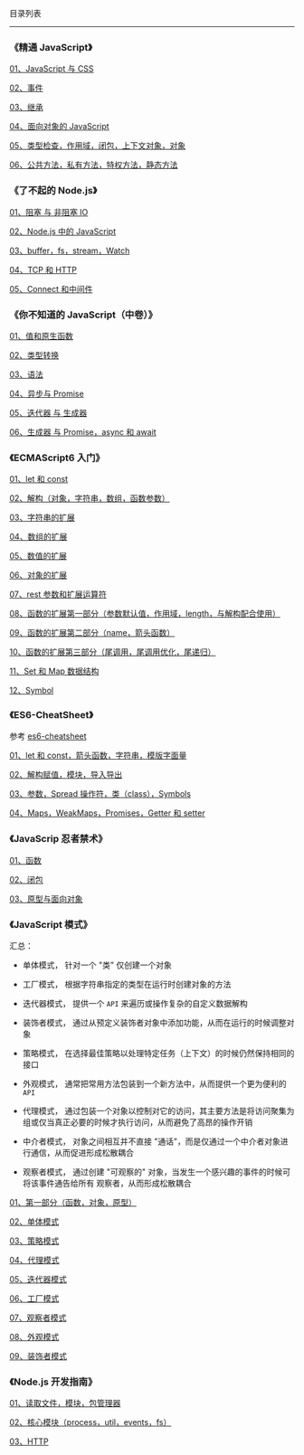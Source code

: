目录列表

----

### 《精通 JavaScript》

[01、JavaScript 与 CSS](https://github.com/hanekaoru/WebLearningNotes/blob/master/readingNotes/精通JavaScript/01.md)

[02、事件](https://github.com/hanekaoru/WebLearningNotes/blob/master/readingNotes/精通JavaScript/02.md)

[03、继承](https://github.com/hanekaoru/WebLearningNotes/blob/master/readingNotes/精通JavaScript/03.md)

[04、面向对象的 JavaScript](https://github.com/hanekaoru/WebLearningNotes/blob/master/readingNotes/精通JavaScript/04.md)

[05、类型检查，作用域，闭包，上下文对象，对象](https://github.com/hanekaoru/WebLearningNotes/blob/master/readingNotes/精通JavaScript/05.md)

[06、公共方法，私有方法，特权方法，静态方法](https://github.com/hanekaoru/WebLearningNotes/blob/master/readingNotes/精通JavaScript/06.md)



### 《了不起的 Node.js》

[01、阻塞 与 非阻塞 IO](https://github.com/hanekaoru/WebLearningNotes/blob/master/readingNotes/了不起的Node.js/01.md)

[02、Node.js 中的 JavaScript](https://github.com/hanekaoru/WebLearningNotes/blob/master/readingNotes/了不起的Node.js/02.md)

[03、buffer，fs，stream，Watch](https://github.com/hanekaoru/WebLearningNotes/blob/master/readingNotes/了不起的Node.js/03.md)

[04、TCP 和 HTTP](https://github.com/hanekaoru/WebLearningNotes/blob/master/readingNotes/了不起的Node.js/04.md)

[05、Connect 和中间件](https://github.com/hanekaoru/WebLearningNotes/blob/master/readingNotes/了不起的Node.js/05.md)



### 《你不知道的 JavaScript（中卷）》

[01、值和原生函数](https://github.com/hanekaoru/WebLearningNotes/blob/master/readingNotes/你不知道的JavaScript(中卷)/01.md)

[02、类型转换](https://github.com/hanekaoru/WebLearningNotes/blob/master/readingNotes/你不知道的JavaScript(中卷)/02.md)

[03、语法](https://github.com/hanekaoru/WebLearningNotes/blob/master/readingNotes/你不知道的JavaScript(中卷)/03.md)

[04、异步与 Promise](https://github.com/hanekaoru/WebLearningNotes/blob/master/readingNotes/你不知道的JavaScript(中卷)/04.md)

[05、迭代器 与 生成器](https://github.com/hanekaoru/WebLearningNotes/blob/master/readingNotes/你不知道的JavaScript(中卷)/05.md)

[06、生成器 与 Promise，async 和 await](https://github.com/hanekaoru/WebLearningNotes/blob/master/readingNotes/你不知道的JavaScript(中卷)/06.md)



### 《ECMAScript6 入门》

[01、let 和 const](https://github.com/hanekaoru/WebLearningNotes/blob/master/readingNotes/ECMAScript6入门/01.md)

[02、解构（对象，字符串，数组，函数参数）](https://github.com/hanekaoru/WebLearningNotes/blob/master/readingNotes/ECMAScript6入门/02.md)

[03、字符串的扩展](https://github.com/hanekaoru/WebLearningNotes/blob/master/readingNotes/ECMAScript6入门/03.md)

[04、数组的扩展](https://github.com/hanekaoru/WebLearningNotes/blob/master/readingNotes/ECMAScript6入门/04.md)

[05、数值的扩展](https://github.com/hanekaoru/WebLearningNotes/blob/master/readingNotes/ECMAScript6入门/05.md)

[06、对象的扩展](https://github.com/hanekaoru/WebLearningNotes/blob/master/readingNotes/ECMAScript6入门/06.md)

[07、rest 参数和扩展运算符](https://github.com/hanekaoru/WebLearningNotes/blob/master/readingNotes/ECMAScript6入门/07.md)

[08、函数的扩展第一部分（参数默认值，作用域，length，与解构配合使用）](https://github.com/hanekaoru/WebLearningNotes/blob/master/readingNotes/ECMAScript6入门/08.md)

[09、函数的扩展第二部分（name，箭头函数）](https://github.com/hanekaoru/WebLearningNotes/blob/master/readingNotes/ECMAScript6入门/09.md)

[10、函数的扩展第三部分（尾调用，尾调用优化，尾递归）](https://github.com/hanekaoru/WebLearningNotes/blob/master/readingNotes/ECMAScript6入门/10.md)

[11、Set 和 Map 数据结构](https://github.com/hanekaoru/WebLearningNotes/blob/master/readingNotes/ECMAScript6入门/11.md)

[12、Symbol](https://github.com/hanekaoru/WebLearningNotes/blob/master/readingNotes/ECMAScript6入门/12.md)



### 《ES6-CheatSheet》

参考 [es6-cheatsheet](https://github.com/DrkSephy/es6-cheatsheet)

[01、let 和 const，箭头函数，字符串，模版字面量](https://github.com/hanekaoru/WebLearningNotes/blob/master/readingNotes/ES6-CheatSheet/01.md)

[02、解构赋值，模块，导入导出](https://github.com/hanekaoru/WebLearningNotes/blob/master/readingNotes/ES6-CheatSheet/02.md)

[03、参数，Spread 操作符，类（class），Symbols](https://github.com/hanekaoru/WebLearningNotes/blob/master/readingNotes/ES6-CheatSheet/03.md)

[04、Maps，WeakMaps，Promises，Getter 和 setter](https://github.com/hanekaoru/WebLearningNotes/blob/master/readingNotes/ES6-CheatSheet/04.md)



### 《JavaScrip 忍者禁术》

[01、函数](https://github.com/hanekaoru/WebLearningNotes/blob/master/readingNotes/JavaScrip忍者禁术/01.md)

[02、闭包](https://github.com/hanekaoru/WebLearningNotes/blob/master/readingNotes/JavaScrip忍者禁术/02.md)

[03、原型与面向对象](https://github.com/hanekaoru/WebLearningNotes/blob/master/readingNotes/JavaScrip忍者禁术/03.md)



### 《JavaScript 模式》

汇总：

* 单体模式， 针对一个 "类" 仅创建一个对象

* 工厂模式， 根据字符串指定的类型在运行时创建对象的方法

* 迭代器模式， 提供一个 `API` 来遍历或操作复杂的自定义数据解构

* 装饰者模式， 通过从预定义装饰者对象中添加功能，从而在运行的时候调整对象

* 策略模式， 在选择最佳策略以处理特定任务（上下文）的时候仍然保持相同的接口

* 外观模式， 通常把常用方法包装到一个新方法中，从而提供一个更为便利的 `API`

* 代理模式， 通过包装一个对象以控制对它的访问，其主要方法是将访问聚集为组或仅当真正必要的时候才执行访问，从而避免了高昂的操作开销

* 中介者模式， 对象之间相互并不直接 "通话"，而是仅通过一个中介者对象进行通信，从而促进形成松散耦合

* 观察者模式， 通过创建 "可观察的" 对象，当发生一个感兴趣的事件的时候可将该事件通告给所有 观察者，从而形成松散耦合

[01、第一部分（函数，对象，原型）](https://github.com/hanekaoru/WebLearningNotes/blob/master/readingNotes/JavaScript模式/01.md)

[02、单体模式](https://github.com/hanekaoru/WebLearningNotes/blob/master/readingNotes/JavaScript模式/02.md)

[03、策略模式](https://github.com/hanekaoru/WebLearningNotes/blob/master/readingNotes/JavaScript模式/03.md)

[04、代理模式](https://github.com/hanekaoru/WebLearningNotes/blob/master/readingNotes/JavaScript模式/04.md)

[05、迭代器模式](https://github.com/hanekaoru/WebLearningNotes/blob/master/readingNotes/JavaScript模式/05.md)

[06、工厂模式](https://github.com/hanekaoru/WebLearningNotes/blob/master/readingNotes/JavaScript模式/06.md)

[07、观察者模式](https://github.com/hanekaoru/WebLearningNotes/blob/master/readingNotes/JavaScript模式/07.md)

[08、外观模式](https://github.com/hanekaoru/WebLearningNotes/blob/master/readingNotes/JavaScript模式/08.md)

[09、装饰者模式](https://github.com/hanekaoru/WebLearningNotes/blob/master/readingNotes/JavaScript模式/09.md)




### 《Node.js 开发指南》

[01、读取文件，模块，包管理器](https://github.com/hanekaoru/WebLearningNotes/blob/master/readingNotes/Node.js开发指南/01.md)

[02、核心模块（process，util，events，fs）](https://github.com/hanekaoru/WebLearningNotes/blob/master/readingNotes/Node.js开发指南/02.md)

[03、HTTP](https://github.com/hanekaoru/WebLearningNotes/blob/master/readingNotes/Node.js开发指南/03.md)